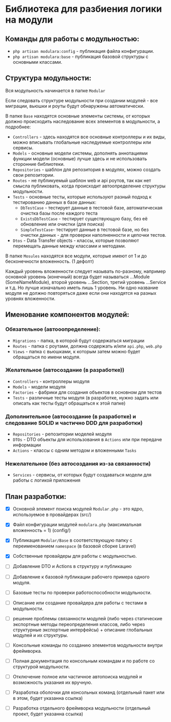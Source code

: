 # Библиотека для разбиения логики на модули

## Команды для работы с модульностью:

- `php artisan modulara:config` - публикация файла конфигурации.
- `php artisan modulara:base` - публикация базовой структуры с основными классами.

## Структура модульности:

Вся модульность начинается в папке `Modular`

Если следовать структуре модульности при создании модулей - все миграции, вьюшки и роуты будут обнаружены автоматически.

В папке `Base` находятся основные элементы системы, от которых должно происходить наследование всех элементов в модульности, а подробнее:
- `Controllers` - здесь находятся все основные контроллеры и их виды, можно вписывать глобальные наследуемые контроллеры или сервисы.
- `Models` - основные модели системы, дополнять аннотациями функции модели (основные) лучше здесь и не использовать сторонние библиотеки.
- `Repositories` - шаблон для репозитория в модулях, можно создать свои репозитории.
- `Routes` - не публикуемый шаблон web и api роутов, так как нет смысла публиковать, когда происходит автоопределение структуры модульности.
- `Tests` - основные тесты, которые используют разный подход к тестированию данных в базе данных:
    - `DbTestCase` - тестирует данные в тестовой базе, автоматическая очистка базы после каждого теста
    - `ExistsDbTestCase` - тестирует существующую базу, без её обновление или очистки (для поиска)
    - `SimpleTestCase`- тестирует данные в тестовой базе, но без очистки данных - для проверки наполненности и цепочки тестов.
- `Dtos` - Data Transfer objects - классы, которые позволяют перемещать данные между классами и методами.
  
В папке `Mosules` находятся все модули, которые имеют от 1 и до бесконечности вложенность. (1 дефолт)

Каждый уровень вложенности следует называть по-разному, например основной уровень (конечный) всегда будет называться ...Module (SomeNameModule), второй уровень ...Section, третий уровень ...Service и т.д. Но лучше изначально иметь лишь 1 уровень. Ни одно название модуля не должно повторяться даже если они находятся на разных уровнях вложенности.

## Именование компонентов модулей:

### Обязательное (автооопределение):

- `Migrations` - папка, в которой будут содержаться миграции
- `Routes` - папка с роутами, должна содержать и/или `api.php`, `web.php`
- `Views` - папка с вьюшками, к которым затем можно будет обращаться по имени модуля.

### Желательное (автосоздание (в разработке))

- `Controllers` - контроллеры модуля
- `Models` - модели модуля
- `Factories` - фабрики для создания объектов в основном для тестов  
- `Tests` - различные тесты модуля (в разработке, нужно задать или описать как тесты будут обращаться к этой папке) 

### Дополнительное (автосоздание (в разработке) и следование SOLID и частично DDD для разработки)  

- `Repositories` - репозитории моделей модуля
- `DTOs` - DTO объекты для использования в `Actions` или при передаче информации  
- `Actions` - классы с одним методом и вложенными `Tasks`

### Нежелательное (без автосоздания из-за связанности)

- `Services` - сервисы, от которых будут создаваться модели для работы с логикой приложения

## План разработки:

- [x] Основной элемент поиска модулей `Modular.php` - это ядро, используемое в провайдерах (src/)
- [x] Файл конфигурации модулей `modulara.php` (максимальная вложенность = 1) (config/)
- [x] Публикация `Modular/Base` в соответствующую папку с переименованием `namespace` (в базовой сборке Laravel)
- [x] Собственные провайдеры для работы с модульностью.
- [ ] Добавление DTO и Actions в структуру и публикацию  
- [ ] Добавление к базовой публикации рабочего примера одного модуля. 
- [ ] Базовые тесты по проверки работоспособности модульности.
- [ ] Описание или создание провайдера для работы с тестами в модульности. 
- [ ] решение проблемы связанности модулей (либо через статические экспортные методы переопределения классов, либо через структурные экспортные интерфейсы) + описание глобальных модулей и их структуры.
- [ ] Консольные команды по созданию элементов модульности внутри фреймворка.
- [ ] Полная документация по консольным командам и по работе со структурой модульности.
- [ ] Отключение полное или частичное автопоиска модулей и возможность указания их вручную. 
- [ ] Разработка оболочки для консольных команд (отдельный пакет или в этом, будет указанна ссылка)
- [ ] Разработка отдельного фреймворка модульности (отдельный проект, будет указанна ссылка) 

 



